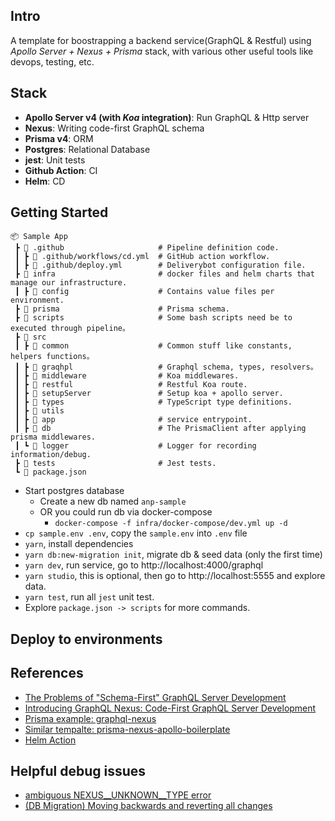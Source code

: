 ## Intro

A template for boostrapping a backend service(GraphQL & Restful) using *Apollo Server + Nexus + Prisma* stack, with various other useful tools like devops, testing, etc.

## Stack

- **Apollo Server v4 (with *Koa* integration)**: Run GraphQL & Http server
- **Nexus**: Writing code-first GraphQL schema
- **Prisma v4**: ORM
- **Postgres**: Relational Database
- **jest**: Unit tests
- **Github Action**: CI
- **Helm**: CD

## Getting Started

```
📦 Sample App
 ┣ 📂 .github                     # Pipeline definition code.
 ┃ ┣ 📂 .github/workflows/cd.yml  # GitHub action workflow.
 ┃ ┣ 📂 .github/deploy.yml        # Deliverybot configuration file.
 ┣ 📂 infra                       # docker files and helm charts that manage our infrastructure.
 ┃ ┣ 📂 config                    # Contains value files per environment.
 ┣ 📂 prisma                      # Prisma schema.
 ┣ 📂 scripts                     # Some bash scripts need be to executed through pipeline。
 ┣ 📂 src
 ┃ ┣ 📂 common                    # Common stuff like constants, helpers functions。
 ┃ ┣ 📂 graqhpl                   # Graphql schema, types, resolvers。
 ┃ ┣ 📂 middleware                # Koa middlewares.
 ┃ ┣ 📂 restful                   # Restful Koa route.
 ┃ ┣ 📂 setupServer               # Setup koa + apollo server.
 ┃ ┣ 📂 types                     # TypeScript type definitions.
 ┃ ┣ 📂 utils
 ┃ ┣ 📂 app                       # service entrypoint.
 ┃ ┣ 📂 db                        # The PrismaClient after applying prisma middlewares.
 ┃ ┗ 📂 logger                    # Logger for recording information/debug.
 ┣ 📂 tests                       # Jest tests.
 ┗ 📜 package.json
```

- Start postgres database
  - Create a new db named `anp-sample`
  - OR you could run db via docker-compose
    - `docker-compose -f infra/docker-compose/dev.yml up -d`
- `cp sample.env .env`, copy the `sample.env` into `.env` file
- `yarn`, install dependencies
- `yarn db:new-migration init`, migrate db & seed data (only the first time)
- `yarn dev`, run service, go to http://localhost:4000/graphql
- `yarn studio`, this is optional, then go to http://localhost:5555 and explore data.
- `yarn test`, run all `jest` unit test.
- Explore `package.json -> scripts` for more commands.

## Deploy to environments

<!-- TODO -->

## References
- [The Problems of "Schema-First" GraphQL Server Development](https://www.prisma.io/blog/the-problems-of-schema-first-graphql-development-x1mn4cb0tyl3)
- [Introducing GraphQL Nexus: Code-First GraphQL Server Development](https://www.prisma.io/blog/introducing-graphql-nexus-code-first-graphql-server-development-ll6s1yy5cxl5)
- [Prisma example: graphql-nexus](https://github.com/prisma/prisma-examples/blob/latest/typescript/graphql-nexus)
- [Similar tempalte: prisma-nexus-apollo-boilerplate](https://github.com/prisma-korea/prisma-nexus-apollo-boilerplate)
- [Helm Action](https://github.com/deliverybot/example-helm)

## Helpful debug issues

- [ambiguous NEXUS__UNKNOWN__TYPE error](https://github.com/graphql-nexus/nexus/issues/1119)
- [(DB Migration) Moving backwards and reverting all changes](https://www.prisma.io/docs/guides/database/production-troubleshooting#moving-backwards-and-reverting-all-changes)